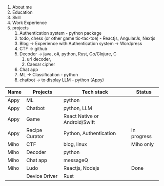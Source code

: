 1. About me
2. Education
3. Skill
4. Work Experience
5. projects
	1. Authentication system - python package 
	2. todo, chess (or other game tic-tac-toe) - Reactjs, AngularJs, Nextjs
	3. Blog -> Experience with Authentication system -> Wordpress
	4. CTF -> github
	5. Decoder -> java, c#, python, Rust, Go/Clojure, C
		1. url decoder,
		2. Caesar cipher
	6. Chat app
	7. ML -> Classification - python
	8. chatbot -> to display LLM - python (Appy)

| Name | Projects       | Tech stack                    | Status      |
| ---- | -------------- | ----------------------------- | ----------- |
| Appy | ML             | python                        |             |
| Appy | Chatbot        | python, LLM                   |             |
| Appy | Game           | React Native or Android/Swift |             |
| Appy | Recipe Curator | Python, Authentication        | In progress |
| Miho | CTF            | blog, linux                   | Miho only   |
| Miho | Decoder        | python                        |             |
| Miho | Chat app       | messageQ                      |             |
| Miho | Ludo           | Reactjs, Nodejs               | Done        |
|      | Device Driver  | Rust                          |             |
